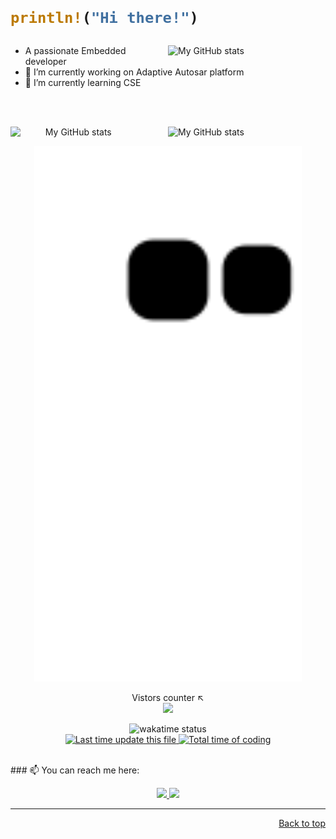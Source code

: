 <h1>

```Rust
println!("Hi there!")
```
</h1>

<!-- START -->

<img alt="My GitHub stats" src="https://github-readme-stats.vercel.app/api?username=Sarah-56&count_private=true&theme=tokyonight&show_icons=true&include_all_commits=true" align="right" width="50%" />

- A passionate Embedded developer
- 🔭 I’m currently working on Adaptive Autosar platform
- 🌱 I’m currently learning CSE


<br>
<br>
<p align="center">
<img alt="My GitHub stats" src="https://github-readme-stats.vercel.app/api/top-langs/?username=Sarah-56&langs_count=8&layout=compact&theme=tokyonight" align="left" width="40%"/>
<p><img alt="My GitHub stats" src="https://github-readme-streak-stats.herokuapp.com?user=Sarah-56&theme=tokyonight&date_format=j%20M%5B%20Y%5D" align="right" width="50%" /></p>

</p>
<br>
<!-- contribution snake -->
<p align="center">
    <img alt="contribution snake" width="85%" src="https://raw.githubusercontent.com/Sarah-56/Sarah-56/output/github-contribution-grid-snake.svg" />
</p>

<p align="center">Vistors counter ↖ <br>
  <img alr="Vistors counter ↖" src="https://profile-counter.glitch.me/Sarah-56/count.svg"/>
</p>

<!-- More details -->
<p align="center">

  <img alt="wakatime status" src="https://github-readme-stats.vercel.app/api/wakatime?username=Sarah_Hijazy&layout=compact&theme=tokyonight&hide=other" width="70%">
  <br>
  
  <!-- Badges -->
  <a href="https://github.com/Sarah-56/Sarah-56" target="_blank">
    <img alt="Last time update this file" src="https://img.shields.io/github/last-commit/Sarah-56/Sarah-56?label=profile%20updated&style=flat-square"/>
  </a>
  <!-- Wakatime badge -->
  <a href="https://wakatime.com/@d00f6d0d-e378-4be0-95e6-b453ef337cf3">
    <img alt="Total time of coding" src="https://wakatime.com/badge/user/d00f6d0d-e378-4be0-95e6-b453ef337cf3/project/9171cf93-1e06-4a5e-bbfc-233f4a7c0fa8.svg"/>
  </a>
</p>
<br>
 ### 📫 You can reach me here:  
<p align="center">
<a href="https://www.linkedin.com/in/sarah-mohamed-247b44192/" target="_blank">
    <img src="https://img.shields.io/badge/linkedin-%230077B5.svg?&style=for-the-badge&logo=linkedin&logoColor=white" />
  </a>

<a href="mailto:sarah.mohamed.hijazy@gmail.com" target="_blank">
    <img src="https://img.shields.io/badge/mail-%230077B5.svg?&style=for-the-badge&logo=gmail&logoColor=white" />
 </a>
</p>
 
 - - - - 
 <p  align="right">
  <a href="#top">Back to top</a>
 </p>